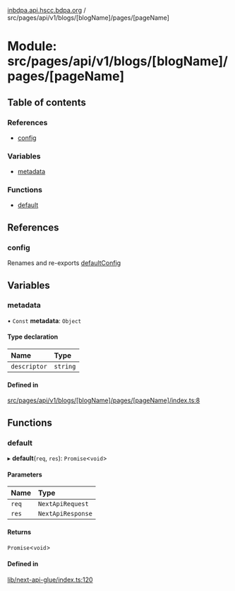 [inbdpa.api.hscc.bdpa.org](../README.md) / src/pages/api/v1/blogs/[blogName]/pages/[pageName]

# Module: src/pages/api/v1/blogs/[blogName]/pages/[pageName]

## Table of contents

### References

- [config](src_pages_api_v1_blogs__blogName__pages__pageName_.md#config)

### Variables

- [metadata](src_pages_api_v1_blogs__blogName__pages__pageName_.md#metadata)

### Functions

- [default](src_pages_api_v1_blogs__blogName__pages__pageName_.md#default)

## References

### config

Renames and re-exports [defaultConfig](src_backend_api.md#defaultconfig)

## Variables

### metadata

• `Const` **metadata**: `Object`

#### Type declaration

| Name | Type |
| :------ | :------ |
| `descriptor` | `string` |

#### Defined in

[src/pages/api/v1/blogs/[blogName]/pages/[pageName]/index.ts:8](https://github.com/nhscc/inbdpa.api.hscc.bdpa.org/blob/742232e/src/pages/api/v1/blogs/[blogName]/pages/[pageName]/index.ts#L8)

## Functions

### default

▸ **default**(`req`, `res`): `Promise`<`void`\>

#### Parameters

| Name | Type |
| :------ | :------ |
| `req` | `NextApiRequest` |
| `res` | `NextApiResponse` |

#### Returns

`Promise`<`void`\>

#### Defined in

[lib/next-api-glue/index.ts:120](https://github.com/nhscc/inbdpa.api.hscc.bdpa.org/blob/742232e/lib/next-api-glue/index.ts#L120)
